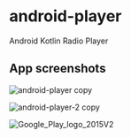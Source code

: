 # android-player
Android Kotlin Radio Player


## App screenshots

![android-player copy](https://user-images.githubusercontent.com/7523384/211665956-0e3ec8bb-cd81-4d8a-88bb-a768ae64f800.jpg)

![android-player-2 copy](https://user-images.githubusercontent.com/7523384/211665966-063df296-fd24-4710-8ca7-a729264caa9e.jpg)

![Google_Play_logo_2015V2](https://user-images.githubusercontent.com/7523384/211666261-0ab4c2a2-16be-4626-a332-3718d5d03635.png)
